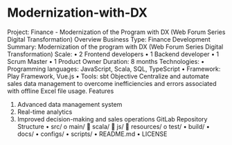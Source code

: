 # Modernization-with-DX
Project: Finance - Modernization of the Program with DX (Web Forum Series Digital Transformation)
Overview
Business Type: Finance
Development Summary: Modernization of the program with DX (Web Forum Series Digital Transformation)
Scale:
•	2 Frontend developers
•	1 Backend developer
•	1 Scrum Master
•	1 Product Owner
Duration: 8 months
Technologies:
•	Programming languages: JavaScript, Scala, SQL, TypeScript
•	Framework: Play Framework, Vue.js
•	Tools: sbt
Objective
Centralize and automate sales data management to overcome inefficiencies and errors associated with offline Excel file usage.
Features
1.	Advanced data management system
2.	Real-time analytics
3.	Improved decision-making and sales operations
GitLab Repository Structure
•	src/
o	main/
	scala/
	js/
	resources/
o	test/
•	build/
•	docs/
•	configs/
•	scripts/
•	README.md
•	LICENSE
